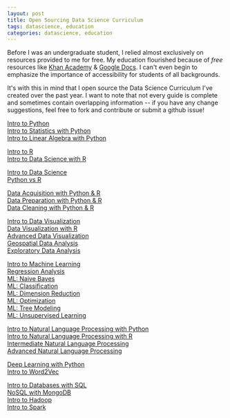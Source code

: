 ```yaml
---
layout: post
title: Open Sourcing Data Science Curriculum
tags: datascience, education
categories: datascience, education 
---
```


Before I was an undergraduate student, I relied almost exclusively on resources provided to me for free. My education flourished because of <i>free</i> resources like [Khan Academy](khanacademy.com) & [Google Docs](https://docs.google.com/). I can't even begin to emphasize the importance of accessibility for students of all backgrounds. 

It's with this in mind that I open source the Data Science Curriculum I've created over the past year. I want to note that not every guide is complete and sometimes contain overlapping information -- if you have any change suggestions, feel free to fork and contribute or submit a github issue!

[Intro to Python](learn.adicu.com/python3) <br>
[Intro to Statistics with Python](learn.adicu.com/stats) <br>
[Intro to Linear Algebra with Python](learn.adicu.com/lin-alg) <br>

[Intro to R](learn.adicu.com/intro-r) <br>
[Intro to Data Science with R](learn.adicu.com/data-science-r) <br>

[Intro to Data Science](learn.adicu.com/data-sciene) <br>
[Python vs R](learn.adicu.com/python-vs-r) <br>

[Data Acquisition with Python & R](learn.adicu.com/acq) <br>
[Data Preparation with Python & R](learn.adicu.com/intro-data-prep) <br>
[Data Cleaning with Python & R](learn/adicu.com/data-cleaning) <br>

[Intro to Data Visualization](learn.adicu.com/intro-dv) <br>
[Data Visualization with R](learn.adicu.com/data-viz-r) <br>
[Advanced Data Visualization](learn.adicu.com/advanced-dv) <br>
[Geospatial Data Analysis](learn.adicu.com/geospatial) <br>
[Exploratory Data Analysis](learn.adicu.com/exp-analysis) <br>

[Intro to Machine Learning](learn.adicu.com/ml-intro) <br>
[Regression Analysis](learn.adicu.com/ml-regression) <br>
[ML: Naive Bayes](learn.adicu.com/ml-bayes) <br>
[ML: Classification](learn.adicu.com/ml-classification) <br>
[ML: Dimension Reduction](learn.adicu.com/ml-dim-red) <br>
[ML: Optimization](learn.adicu.com/ml-optimization) <br>
[ML: Tree Modeling](learn.adicu.com/ml-trees) <br>
[ML: Unsupervised Learning](learn.adicu.com/unsupervises) <br>

[Intro to Natural Language Processing with Python](learn.adicu.com/nlp) <br>
[Intro to Natural Language Processing with R](learn.adicu.com/nlp-r) <br>
[Intermediate Natural Language Processing](learn.adicu.com/intermediate-nlp) <br>
[Advanced Natural Language Processing](learn.adicu.com/advanced-nlp) <br>

[Deep Learning with Python](learn.adicu.com/dl-python) <br>
[Intro to Word2Vec](learn.adicu.com/word2vec) <br>

[Intro to Databases with SQL](learn.adicu.com/sql) <br>
[NoSQL with MongoDB](learn.adicu.com/mongo) <br>
[Intro to Hadoop](learn.adicu.com/hadoop) <br>
[Intro to Spark](learn.adicu.com/spark) <br>

